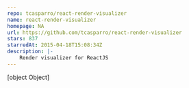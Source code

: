 ```yaml
---
repo: tcasparro/react-render-visualizer
name: react-render-visualizer
homepage: NA
url: https://github.com/tcasparro/react-render-visualizer
stars: 837
starredAt: 2015-04-18T15:08:34Z
description: |-
    Render visualizer for ReactJS
---
```


[object Object]
